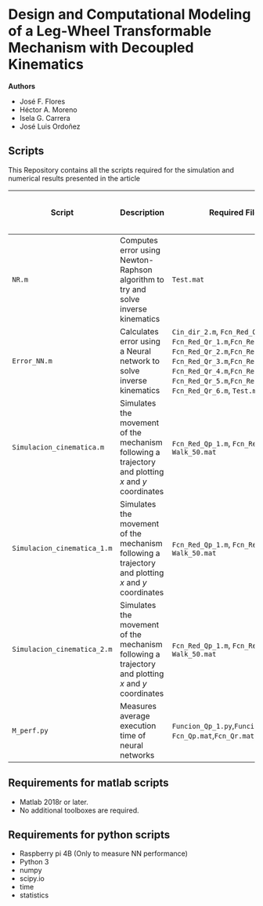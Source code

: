 # Design and Computational Modeling of a Leg-Wheel Transformable Mechanism with Decoupled Kinematics

**Authors**
* José F. Flores
* Héctor A. Moreno
* Isela G. Carrera
* José Luis Ordoñez

## Scripts
This Repository contains all the scripts required for the simulation and numerical results presented in the article

| Script | Description | Required Files | Related figures or tables |
| --- | --- | --- | --- |
| `NR.m` | Computes error using Newton-Raphson algorithm to try and solve inverse kinematics | `Test.mat` | Figure 4 |
| `Error_NN.m` | Calculates error using a Neural network to solve inverse kinematics   | `Cin_dir_2.m`, `Fcn_Red_Qp_1.m`, `Fcn_Red_Qr_1.m`,`Fcn_Red_Qp_2.m`, `Fcn_Red_Qr_2.m`,`Fcn_Red_Qp_3.m`, `Fcn_Red_Qr_3.m`,`Fcn_Red_Qp_4.m`, `Fcn_Red_Qr_4.m`,`Fcn_Red_Qp_5.m`, `Fcn_Red_Qr_5.m`,`Fcn_Red_Qp_6.m`, `Fcn_Red_Qr_6.m`, `Test.mat`  | Figure 5
| `Simulacion_cinematica.m` | Simulates the movement of the mechanism following a trajectory and plotting _x_ and _y_ coordinates| `Fcn_Red_Qp_1.m`, `Fcn_Red_Qr_1.m`, `Walk_50.mat` | Figure 7 |
| `Simulacion_cinematica_1.m` | Simulates the movement of the mechanism following a trajectory and plotting _x_ and _y_ coordinates| `Fcn_Red_Qp_1.m`, `Fcn_Red_Qr_1.m`, `Walk_50.mat` | Figure 6 |
| `Simulacion_cinematica_2.m` | Simulates the movement of the mechanism following a trajectory and plotting _x_ and _y_ coordinates| `Fcn_Red_Qp_1.m`, `Fcn_Red_Qr_1.m`, `Walk_50.mat` | Figure 6 |
| `M_perf.py` | Measures average execution time of neural networks |`Funcion_Qp_1.py`,`Funcion_Qr_1.py`, `Fcn_Qp.mat`,`Fcn_Qr.mat`,`Walk_50.mat` | NA |

## Requirements for matlab scripts
* Matlab 2018r or  later.
* No additional toolboxes are required.

## Requirements for python scripts
* Raspberry pi 4B (Only to measure NN performance)
* Python 3
*  numpy
*  scipy.io
*  time
*  statistics
